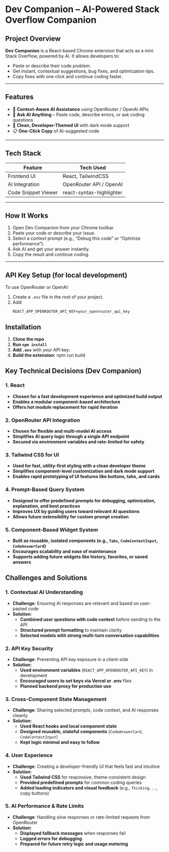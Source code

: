# Dev Companion – AI-Powered Stack Overflow Companion 

## Project Overview

**Dev Companion** is a React-based Chrome extension that acts as a mini Stack Overflow, powered by AI. It allows developers to:
- Paste or describe their code problem.
- Get instant, contextual suggestions, bug fixes, and optimization tips.
- Copy fixes with one click and continue coding faster.

---

## Features

- 🧠 **Context-Aware AI Assistance** using OpenRouter / OpenAI APIs  
- 💬 **Ask AI Anything** – Paste code, describe errors, or ask coding questions
- 🎨 **Clean, Developer-Themed UI** with dark mode support
- 📋 **One-Click Copy** of AI-suggested code


---

## Tech Stack

| Feature                     | Tech Used                             |
|-----------------------------|----------------------------------------|
| Frontend UI                 | React, TailwindCSS                     |
| AI Integration              | OpenRouter API / OpenAI                |                              
| Code Snippet Viewer         | react-syntax-highlighter               |

---
## How It Works

1. Open Dev Companion from your Chrome toolbar.
2. Paste your code or describe your issue.
3. Select a context prompt (e.g., “Debug this code” or “Optimize performance”).
4. Ask AI and get your answer instantly.
5. Copy the result and continue coding.

---
## API Key Setup (for local development)

To use OpenRouter or OpenAI:
1. Create a `.env` file in the root of your project.
2. Add:
   ```env
   REACT_APP_OPENROUTER_API_KEY=your_openrouter_api_key

## Installation

1. **Clone the repo**
2. **Run `npm install`**
3. **Add `.env`** with your API key:
4. **Build the extension:**
npm run build

## Key Technical Decisions (Dev Companion)

### 1. **React**
- **Chosen for a fast development experience and optimized build output**
- **Enables a modular component-based architecture**
- **Offers hot module replacement for rapid iteration**


### 2. **OpenRouter API Integration**
- **Chosen for flexible and multi-model AI access**
- **Simplifies AI query logic through a single API endpoint**
- **Secured via environment variables and rate-limited for safety**

### 3. **Tailwind CSS for UI**
- **Used for fast, utility-first styling with a clean developer theme**
- **Simplifies component-level customization and dark mode support**
- **Enables rapid prototyping of UI features like buttons, tabs, and cards**

### 4. **Prompt-Based Query System**
- **Designed to offer predefined prompts for debugging, optimization, explanation, and best practices**
- **Improves UX by guiding users toward relevant AI questions**
- **Allows future extensibility for custom prompt creation**

### 5. **Component-Based Widget System**
- **Built as reusable, isolated components (e.g., `Tabs`, `CodeContextInput`, `CodeAnswerCard`)**
- **Encourages scalability and ease of maintenance**
- **Supports adding future widgets like history, favorites, or saved answers**


## Challenges and Solutions

### 1. **Contextual AI Understanding**
- **Challenge**: Ensuring AI responses are relevant and based on user-pasted code
- **Solution**:
  - **Combined user questions with code context** before sending to the API
  - **Structured prompt formatting** to maintain clarity
  - **Selected models with strong multi-turn conversation capabilities**

### 2. **API Key Security**
- **Challenge**: Preventing API key exposure in a client-side 
- **Solution**:
  - **Used environment variables** (`REACT_APP_OPENROUTER_API_KEY`) in development
  - **Encouraged users to set keys via Vercel or .env** files
  - **Planned backend proxy for production use**


### 3. **Cross-Component State Management**
- **Challenge**: Sharing selected prompts, code context, and AI responses cleanly
- **Solution**:
  - **Used React hooks and local component state**
  - **Designed reusable, stateful components** (`CodeAnswerCard`, `CodeContextInput`)
  - **Kept logic minimal and easy to follow**

### 4. **User Experience**
- **Challenge**: Creating a developer-friendly UI that feels fast and intuitive
- **Solution**:
  - **Used Tailwind CSS** for responsive, theme-consistent design
  - **Provided predefined prompts** for common coding queries
  - **Added loading indicators and visual feedback** (e.g., `Thinking...`, copy buttons)

### 5. **AI Performance & Rate Limits**
- **Challenge**: Handling slow responses or rate-limited requests from OpenRouter
- **Solution**:
  - **Displayed fallback messages** when responses fail
  - **Logged errors for debugging**
  - **Prepared for future retry logic and usage metering**


